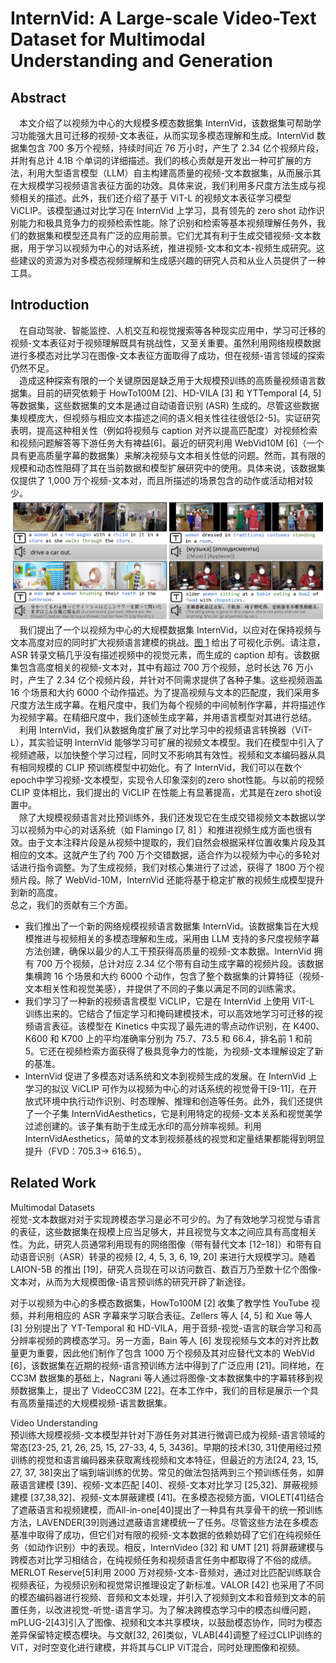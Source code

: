 # InternVid: A Large-scale Video-Text Dataset for Multimodal Understanding and Generation

## Abstract

&emsp;本文介绍了以视频为中心的大规模多模态数据集 InternVid，该数据集可帮助学习功能强大且可迁移的视频-文本表征，从而实现多模态理解和生成。InternVid 数据集包含 700 多万个视频，持续时间近 76 万小时，产生了 2.34 亿个视频片段，并附有总计 4.1B 个单词的详细描述。我们的核心贡献是开发出一种可扩展的方法，利用大型语言模型（LLM）自主构建高质量的视频-文本数据集，从而展示其在大规模学习视频语言表征方面的功效。具体来说，我们利用多尺度方法生成与视频相关的描述。此外，我们还介绍了基于 ViT-L 的视频文本表征学习模型 ViCLIP。该模型通过对比学习在 InternVid 上学习，具有领先的 zero shot 动作识别能力和极具竞争力的视频检索性能。除了识别和检索等基本视频理解任务外，我们的数据集和模型还具有广泛的应用前景。它们尤其有利于生成交错视频-文本数据，用于学习以视频为中心的对话系统，推进视频-文本和文本-视频生成研究。这些建议的资源为对多模态视频理解和生成感兴趣的研究人员和从业人员提供了一种工具。

## Introduction

&emsp;在自动驾驶、智能监控、人机交互和视觉搜索等各种现实应用中，学习可迁移的视频-文本表征对于视频理解既具有挑战性，又至关重要。虽然利用网络规模数据进行多模态对比学习在图像-文本表征方面取得了成功，但在视频-语言领域的探索仍然不足。<br>
&emsp;造成这种探索有限的一个关键原因是缺乏用于大规模预训练的高质量视频语言数据集。目前的研究依赖于 HowTo100M [2]、HD-VILA [3] 和 YTTemporal [4, 5] 等数据集，这些数据集的文本是通过自动语音识别 (ASR) 生成的。尽管这些数据集规模庞大，但视频与相应文本描述之间的语义相关性往往很低[2-5]。实证研究表明，提高这种相关性（例如将视频与 caption 对齐以提高匹配度）对视频检索和视频问题解答等下游任务大有裨益[6]。最近的研究利用 WebVid10M [6]（一个具有更高质量字幕的数据集）来解决视频与文本相关性低的问题。然而，其有限的规模和动态性阻碍了其在当前数据和模型扩展研究中的使用。具体来说，该数据集仅提供了 1,000 万个视频-文本对，而且所描述的场景包含的动作或活动相对较少。<br>
<span id="fig1">
![fig_1](./images/InternVid_fig1.png)
</span>
&emsp;我们提出了一个以视频为中心的大规模数据集 InternVid，以应对在保持视频与文本高度对应的同时扩大视频语言建模的挑战。[图 1](#fig1) 给出了可视化示例。请注意，ASR 转录文稿几乎没有描述视频中的视觉元素，而生成的 caption 却有。该数据集包含高度相关的视频-文本对，其中有超过 700 万个视频，总时长达 76 万小时，产生了 2.34 亿个视频片段，并针对不同需求提供了各种子集。这些视频涵盖 16 个场景和大约 6000 个动作描述。为了提高视频与文本的匹配度，我们采用多尺度方法生成字幕。在粗尺度中，我们为每个视频的中间帧制作字幕，并将描述作为视频字幕。在精细尺度中，我们逐帧生成字幕，并用语言模型对其进行总结。<br>
&emsp;利用 InternVid，我们从数据角度扩展了对比学习中的视频语言转换器（ViT-L），其实验证明 InternVid 能够学习可扩展的视频文本模型。我们在模型中引入了视频遮蔽，以加快整个学习过程，同时又不影响其有效性。视频和文本编码器从具有相同规模的 CLIP 预训练模型中初始化。有了 InternVid，我们可以在数个epoch中学习视频-文本模型，实现令人印象深刻的zero shot性能。与以前的视频 CLIP 变体相比，我们提出的 ViCLIP 在性能上有显著提高，尤其是在zero shot设置中。<br>
&emsp;除了大规模视频语言对比预训练外，我们还发现它在生成交错视频文本数据以学习以视频为中心的对话系统（如 Flamingo [7, 8] ）和推进视频生成方面也很有效。由于文本注释片段是从视频中提取的，我们自然会根据采样位置收集片段及其相应的文本。这就产生了约 700 万个交错数据，适合作为以视频为中心的多轮对话进行指令调整。为了生成视频，我们对核心集进行了过滤，获得了 1800 万个视频片段。除了 WebVid-10M，InternVid 还能将基于稳定扩散的视频生成模型提升到新的高度。<br>
总之，我们的贡献有三个方面。
 - 我们推出了一个新的网络规模视频语言数据集 InternVid。该数据集旨在大规模推进与视频相关的多模态理解和生成，采用由 LLM 支持的多尺度视频字幕方法创建，确保以最少的人工干预获得高质量的视频-文本数据。InternVid 拥有 700 万个视频，总计对应 2.34 亿个带有自动生成字幕的视频片段。该数据集横跨 16 个场景和大约 6000 个动作，包含了整个数据集的计算特征（视频-文本相关性和视觉美感），并提供了不同的子集以满足不同的训练需求。
- 我们学习了一种新的视频语言模型 ViCLIP，它是在 InternVid 上使用 ViT-L 训练出来的。它结合了恒定学习和掩码建模技术，可以高效地学习可迁移的视频语言表征。该模型在 Kinetics 中实现了最先进的零点动作识别，在 K400、K600 和 K700 上的平均准确率分别为 75.7、73.5 和 66.4，排名前 1 和前 5。它还在视频检索方面获得了极具竞争力的性能，为视频-文本理解设定了新的基准。
- InternVid 促进了多模态对话系统和文本到视频生成的发展。在 InternVid 上学习的拟议 ViCLIP 可作为以视频为中心的对话系统的视觉骨干[9-11]，在开放式环境中执行动作识别、时态理解、推理和创造等任务。此外，我们还提供了一个子集 InternVidAesthetics，它是利用特定的视频-文本关系和视觉美学过滤创建的。该子集有助于生成无水印的高分辨率视频。利用 InternVidAesthetics，简单的文本到视频基线的视觉和定量结果都能得到明显提升（FVD：705.3-> 616.5）。

## Related Work

Multimodal Datasets<br>
视觉-文本数据对对于实现跨模态学习是必不可少的。为了有效地学习视觉与语言的表征，这些数据集在规模上应当足够大，并且视觉与文本之间应具有高度相关性。为此，研究人员通常利用现有的网络图像（带有替代文本 [12–18]）和带有自动语音识别（ASR）转录的视频 [2, 4, 5, 3, 6, 19, 20] 来进行大规模学习。随着 LAION-5B 的推出 [19]，研究人员现在可以访问数百、数百万乃至数十亿个图像-文本对，从而为大规模图像-语言预训练的研究开辟了新途径。<br>

对于以视频为中心的多模态数据集，HowTo100M [2] 收集了教学性 YouTube 视频，并利用相应的 ASR 字幕来学习联合表征。Zellers 等人 [4, 5] 和 Xue 等人 [3] 分别提出了 YT-Temporal 和 HD-VILA，用于音频-视觉-语言的联合学习和高分辨率视频的跨模态学习。另一方面，Bain 等人 [6] 发现视频与文本的对齐比数量更为重要，因此他们制作了包含 1000 万个视频及其对应替代文本的 WebVid [6]，该数据集在近期的视频-语言预训练方法中得到了广泛应用 [21]。同样地，在 CC3M 数据集的基础上，Nagrani 等人通过将图像-文本数据集中的字幕转移到视频数据集上，提出了 VideoCC3M [22]。在本工作中，我们的目标是展示一个具有高质量描述的大规模视频-语言数据集。<br>

Video Understanding<br>
预训练大规模视频-文本模型并针对下游任务对其进行微调已成为视频-语言领域的常态[23-25, 21, 26, 25, 15, 27-33, 4, 5, 3436]。早期的技术[30, 31]使用经过预训练的视觉和语言编码器来获取离线视频和文本特征，但最近的方法[24, 23, 15, 27, 37, 38]突出了端到端训练的优势。常见的做法包括两到三个预训练任务，如屏蔽语言建模 [39]、视频-文本匹配 [40]、视频-文本对比学习 [25,32]、屏蔽视频建模 [37,38,32]、视频-文本屏蔽建模 [41]。在多模态视频方面，VIOLET[41]结合了遮蔽语言和视频建模，而All-in-one[40]提出了一种具有共享骨干的统一预训练方法，LAVENDER[39]则通过遮蔽语言建模统一了任务。尽管这些方法在多模态基准中取得了成功，但它们对有限的视频-文本数据的依赖妨碍了它们在纯视频任务（如动作识别）中的表现。相反，InternVideo [32] 和 UMT [21] 将屏蔽建模与跨模态对比学习相结合，在纯视频任务和视频语言任务中都取得了不俗的成绩。MERLOT Reserve[5]利用 2000 万对视频-文本-音频对，通过对比匹配训练联合视频表征，为视频识别和视觉常识推理设定了新标准。VALOR [42] 也采用了不同的模态编码器进行视频、音频和文本处理，并引入了视频到文本和音频到文本的前置任务，以改进视觉-听觉-语言学习。为了解决跨模态学习中的模态纠缠问题，mPLUG-2[43]引入了图像、视频和文本共享模块，以鼓励模态协作，同时为模态差异保留特定模态模块。与文献[32, 26]类似，VLAB[44]调整了经过CLIP训练的ViT，对时空变化进行建模，并将其与CLIP ViT混合，同时处理图像和视频。